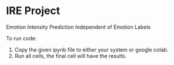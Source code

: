 # IRE Project
Emotion Intensity Prediction Independent of Emotion Labels


To run code:
1. Copy the given ipynb file to either your system or google colab.
2. Run all cells, the final cell will have the results.
